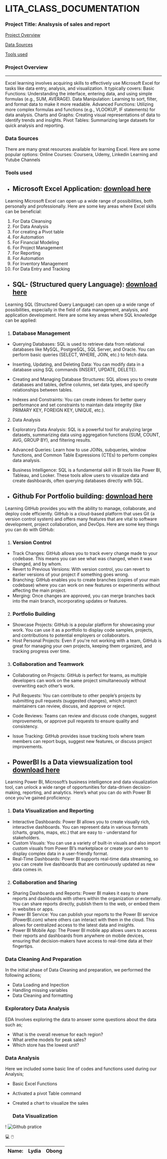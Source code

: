 # LITA_CLASS_DOCUMENTATION

### Project Title: Analsysis of sales and report

[Project Overview](#project-overview)

[Data Sources](#data-sources)

[Tools used](#tools-used)



### Project Overview 
------
Excel learning involves acquiring skills to effectively use Microsoft Excel for tasks like data entry, analysis, and visualization. It typically covers:
      Basic Functions: Understanding the interface, entering data, and using simple formulas (e.g., SUM, AVERAGE).
      Data Manipulation: Learning to sort, filter, and format data to make it more readable.
      Advanced Functions: Utilizing more complex formulas and functions (e.g., VLOOKUP, IF statements) for data analysis.
      Charts and Graphs: Creating visual representations of data to identify trends and insights.
      Pivot Tables: Summarizing large datasets for quick analysis and reporting.


### Data Sources
There are many great resources available for learning Excel. Here are some popular options:
Online Courses: Coursera, Udemy, Linkedin Learning and Yutube Channels


### Tools used

  - ## Microsoft Excel Application: [download here](https://www.microsoft.com/en-ng/)

  Learning Microsoft Excel can open up a wide range of possibilities, both personally and professionally. Here are some key areas where Excel skills can be beneficial:

   1. For Data Cleansing
   2. For Data Analysis
   3. For creating a Pivot table
   4. For Automation
   5. For Financial Modeling
   6. For Project Management
   7. For Reporting
   8. For Automation
   9. For Inventory Management
   10. For Data Entry and Tracking

- ## SQL- (Structured query Language): [download here](http://www.microsoft.com/sql-sever-download)


Learning SQL (Structured Query Language) can open up a wide range of possibilities, especially in the field of data management, analysis, and application development. Here are some key areas where SQL knowledge can be applied:

1. ### Database Management

- Querying Databases: SQL is used to retrieve data from relational databases like MySQL, PostgreSQL, SQL Server, and Oracle. You can perform basic queries (SELECT, WHERE, JOIN, etc.) to fetch data.

- Inserting, Updating, and Deleting Data: You can modify data in a database using SQL commands (INSERT, UPDATE, DELETE).

- Creating and Managing Database Structures: SQL allows you to create databases and tables, define columns, set data types, and specify relationships between tables.

- Indexes and Constraints: You can create indexes for better query performance and set constraints to maintain data integrity (like PRIMARY KEY, FOREIGN KEY, UNIQUE, etc.).

2. Data Analysis

- Exploratory Data Analysis: SQL is a powerful tool for analyzing large datasets, summarizing data using aggregation functions (SUM, COUNT, AVG, GROUP BY), and filtering results.
- Advanced Queries: Learn how to use JOINs, subqueries, window functions, and Common Table Expressions (CTEs) to perform complex data analysis.
- Business Intelligence: SQL is a fundamental skill in BI tools like Power BI, Tableau, and Looker. These tools allow users to visualize data and create dashboards, often querying databases directly with SQL.

- ## Github For Portfolio building: [download here](http://www.github.com/en-ng)

Learning GitHub provides you with the ability to manage, collaborate, and deploy code efficiently. GitHub is a cloud-based platform that uses Git (a version control system) and offers many features that are vital to software development, project collaboration, and DevOps. Here are some key things you can do with GitHub:

 1. ### Version Control
- Track Changes: GitHub allows you to track every change made to your codebase. This means you can see what was changed, when it was changed, and by whom.
- Revert to Previous Versions: With version control, you can revert to earlier versions of your project if something goes wrong.
- Branching: GitHub enables you to create branches (copies of your main codebase) where you can work on new features or experiments without affecting the main project.
- Merging: Once changes are approved, you can merge branches back into the main branch, incorporating updates or features.

2. ### Portfolio Building
- Showcase Projects: GitHub is a popular platform for showcasing your work. You can use it as a portfolio to display code samples, projects, and contributions to potential employers or collaborators.
- Host Personal Projects: Even if you're not working with a team, GitHub is great for managing your own projects, keeping them organized, and tracking progress over time.

3. ### Collaboration and Teamwork
- Collaborating on Projects: GitHub is perfect for teams, as multiple developers can work on the same project simultaneously without overwriting each other’s work.
- Pull Requests: You can contribute to other people’s projects by submitting pull requests (suggested changes), which project maintainers can review, discuss, and approve or reject.
- Code Reviews: Teams can review and discuss code changes, suggest improvements, or approve pull requests to ensure quality and consistency.
- Issue Tracking: GitHub provides issue tracking tools where team members can report bugs, suggest new features, or discuss project improvements.


- ## PowerBI Is a Data viewsualization tool [download here](http://www.powerBI.com/en-ng)

Learning Power BI, Microsoft’s business intelligence and data visualization tool, can unlock a wide range of opportunities for data-driven decision-making, reporting, and analytics. Here’s what you can do with Power BI once you’ve gained proficiency:
1. ### Data Visualization and Reporting
- Interactive Dashboards: Power BI allows you to create visually rich, interactive dashboards. You can represent data in various formats (charts, graphs, maps, etc.) that are easy to - understand for stakeholders.
- Custom Visuals: You can use a variety of built-in visuals and also import custom visuals from Power BI’s marketplace or create your own to display complex data in a user-friendly format.
- Real-Time Dashboards: Power BI supports real-time data streaming, so you can create live dashboards that are continuously updated as new data comes in.
2. ### Collaboration and Sharing
- Sharing Dashboards and Reports: Power BI makes it easy to share reports and dashboards with others within the organization or externally. You can share reports directly, publish them to the web, or embed them in websites or apps.
- Power BI Service: You can publish your reports to the Power BI service (PowerBI.com) where others can interact with them in the cloud. This allows for centralized access to the latest data and insights.
- Power BI Mobile App: The Power BI mobile app allows users to access their reports and dashboards from anywhere on mobile devices, ensuring that decision-makers have access to real-time data at their fingertips.

### Data Cleaning And Preparation

In the initial phase of Data Cleaning and preparation, we performed the following actions;

- Data Loading and Inpection
- Handling missing variables
- Data Cleaning and formatting

### Exploratory Data Analysis

EDA Involves exploring the data to answer some questions about the data such as;

- What is the overall revenue for each region?
- What arethe models for peak sales?
- Which store has the lowest unit?

### Data Analysis

Here we included some basic line of codes and functions used during our Analysis;

- Basic Excel Functions
- Activated a pivot Table command
- Created a chart to visualize the sales

  ### Data Visualization
  
  
 !
   ![Github pratice](https://github.com/user-attachments/assets/84b12e48-bb6e-44de-99f5-2fd5bea088a3)

  💻
  🖱️

  |Name:|Lydia|Obong|
  |-----|----|-----|






